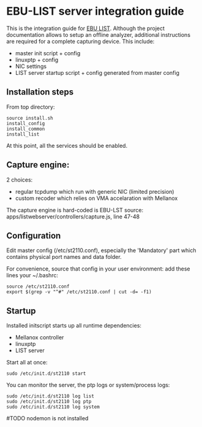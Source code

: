# EBU-LIST server integration guide

This is the integration guide for [EBU LIST](http://list.ebu.io/login).
Although the project documentation allows to setup an offline analyzer, additional instructions are required for a complete capturing device. This include:

* master init script + config
* linuxptp + config
* NIC settings
* LIST server startup script + config generated from master config

## Installation steps

From top directory:

```
source install.sh
install_config
install_common
install_list
```

At this point, all the services should be enabled.

## Capture engine:

2 choices:
* regular tcpdump which run with generic NIC (limited precision)
* custom recoder which relies on VMA accelaration with Mellanox

The capture engine is hard-coded is EBU-LST source:
apps/listwebserver/controllers/capture.js, line 47-48

## Configuration

Edit master config (/etc/st2110.conf), especially the 'Mandatory' part
which contains physical port names and data folder.

For convenience, source that config in your user environment:
add these lines your ~/.bashrc:

```
source /etc/st2110.conf
export $(grep -v "^#" /etc/st2110.conf | cut -d= -f1)
```

## Startup

Installed initscript starts up all runtime dependencies:

* Mellanox controller
* linuxptp
* LIST server

Start all at once:
```
sudo /etc/init.d/st2110 start
```

You can monitor the server, the ptp logs or system/process logs:

```
sudo /etc/init.d/st2110 log list
sudo /etc/init.d/st2110 log ptp
sudo /etc/init.d/st2110 log system
```

#TODO nodemon is not installed
